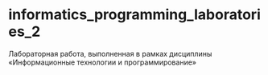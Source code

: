 # informatics_programming_laboratories_2
Лабораторная работа, выполненная в рамках дисциплины «Информационные технологии и программирование»
